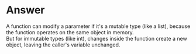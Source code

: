 # Answer
A function can modify a parameter if it's a mutable type (like a list), because the function operates on the same object in memory.<br>
But for immutable types (like int), changes inside the function create a new object, leaving the caller's variable unchanged.
